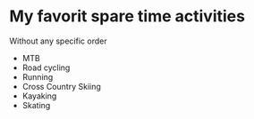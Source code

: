 # My favorit spare time activities
Without any specific order
* MTB
* Road cycling
* Running
* Cross Country Skiing
* Kayaking
* Skating
